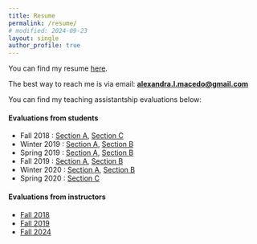 ```yaml
---
title: Resume
permalink: /resume/
# modified: 2024-09-23
layout: single
author_profile: true
---
```


You can find my resume [here](../files/Macedo_Alexandra_Resume.pdf).

The best way to reach me is via email: **alexandra.l.macedo@gmail.com**

<!-- You can find my teaching evaluations [here](../files/evaluations). -->
You can find my teaching assistantship evaluations below:

#### Evaluations from students
- Fall 2018 : [Section A](../files/evaluations/students/2018_Fall_Section_A.pdf), [Section C](../files/evaluations/students/2018_Fall_Section_C.pdf)
- Winter 2019 : [Section A](../files/evaluations/students/2019_Winter_Section_A.pdf), [Section B](../files/evaluations/students/2019_Winter_Section_B.pdf)
- Spring 2019 : [Section A](../files/evaluations/students/2019_Spring_Section_A.pdf), [Section B](../files/evaluations/students/2019_Spring_Section_B.pdf)
- Fall 2019 : [Section A](../files/evaluations/students/2019_Fall_Section_A.pdf), [Section B](../files/evaluations/students/2019_Fall_Section_B.pdf)
- Winter 2020 : [Section A](../files/evaluations/students/2020_Winter_Section_A.pdf), [Section B](../files/evaluations/students/2020_Winter_Section_B.pdf)
- Spring 2020 : [Section C](../files/evaluations/students/2020_Spring_Section_C.pdf) 

#### Evaluations from instructors
- [Fall 2018](../files/evaluations/instructors/2018_Fall.pdf)
- [Fall 2019](../files/evaluations/instructors/2019_Fall.pdf)
- [Fall 2024](../files/evaluations/instructors/2024_Fall.pdf)
